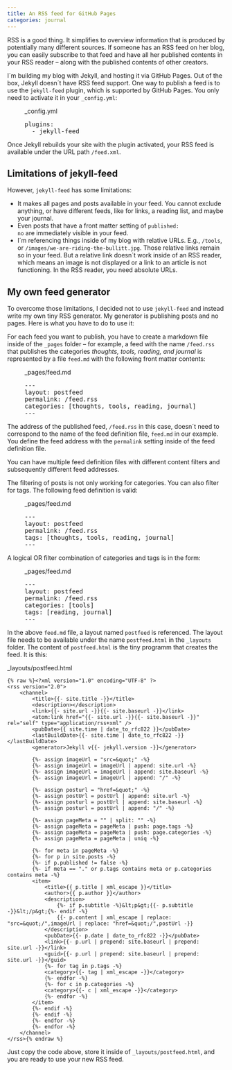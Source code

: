 ```yaml
---
title: An RSS feed for GitHub Pages
categories: journal
---
```

RSS is a good thing. It simplifies to overview information that is produced by potentially many different sources. If someone has an RSS feed on her blog, you can easily subscribe to that feed and have all her published contents in your RSS reader – along with the published contents of other creators.

I´m building my blog with Jekyll, and hosting it via GitHub Pages. Out of the box, Jekyll doesn´t have RSS feed support. One way to publish a feed is to use the <code>jekyll-feed</code> plugin, which is supported by GitHub Pages. You only need to activate it in your <code>_config.yml</code>:

<figure>
<figcaption>_config.yml</figcaption>
<pre>plugins:
  - jekyll-feed</pre>
</figure>

Once Jekyll rebuilds your site with the plugin activated, your RSS feed is available under the URL path <code>/feed.xml</code>.

## Limitations of jekyll-feed
However, <code>jekyll-feed</code> has some limitations:
- It makes all pages and posts available in your feed. You cannot exclude anything, or have different feeds, like for links, a reading list, and maybe your journal.
- Even posts that have a front matter setting of <code>published: no</code> are immediately visible in your feed.
- I´m referencing things inside of my blog with relative URLs. E.g., <code>/tools</code>, or <code>/images/we-are-riding-the-bullitt.jpg</code>. Those relative links remain so in your feed. But a relative link doesn´t work inside of an RSS reader, which means an image is not displayed or a link to an article is not functioning. In the RSS reader, you need absolute URLs.

## My own feed generator
To overcome those limitations, I decided not to use <code>jekyll-feed</code> and instead write my own tiny RSS generator. My generator is publishing posts and no pages. Here is what you have to do to use it:

For each feed you want to publish, you have to create a markdown file inside of the <code>_pages</code> folder – for example, a feed with the name <code>/feed.rss</code> that publishes the categories *thoughts, tools, reading, and journal* is represented by a file <code>feed.md</code> with the following front matter contents:

<figure>
<figcaption>_pages/feed.md</figcaption>
<pre>---
layout: postfeed
permalink: /feed.rss
categories: [thoughts, tools, reading, journal]
---</pre>
</figure>

The address of the published feed, <code>/feed.rss</code> in this case, doesn´t need to correspond to the name of the feed definition file, <code>feed.md</code> in our example. You define the feed address with the <code>permalink</code> setting inside of the feed definition file. 

You can have multiple feed definition files with different content filters and subsequently different feed addresses.

The filtering of posts is not only working for categories. You can also filter for tags. The following feed definition is valid:

<figure>
<figcaption>_pages/feed.md</figcaption>
<pre>---
layout: postfeed
permalink: /feed.rss
tags: [thoughts, tools, reading, journal]
---</pre>
</figure>

A logical OR filter combination of categories and tags is in the form:

<figure>
<figcaption>_pages/feed.md</figcaption>
<pre>---
layout: postfeed
permalink: /feed.rss
categories: [tools]
tags: [reading, journal]
---</pre>
</figure>

In the above <code>feed.md</code> file, a layout named <code>postfeed</code> is referenced. The layout file needs to be available under the name <code>postfeed.html</code> in the <code>_layouts</code> folder. The content of <code>postfeed.html</code> is the tiny programm that creates the feed. It is this:


<figcaption class="mrt-1">_layouts/postfeed.html</figcaption>

~~~
{% raw %}<?xml version="1.0" encoding="UTF-8" ?>
<rss version="2.0">
    <channel>
        <title>{{- site.title -}}</title>
        <description></description>
        <link>{{- site.url -}}{{- site.baseurl -}}</link>
        <atom:link href="{{- site.url -}}{{- site.baseurl -}}" rel="self" type="application/rss+xml" />                        
        <pubDate>{{ site.time | date_to_rfc822 }}</pubDate>
        <lastBuildDate>{{- site.time | date_to_rfc822 -}}</lastBuildDate>
        <generator>Jekyll v{{- jekyll.version -}}</generator>

        {%- assign imageUrl = "src=&quot;" -%}
        {%- assign imageUrl = imageUrl | append: site.url -%}
        {%- assign imageUrl = imageUrl | append: site.baseurl -%}
        {%- assign imageUrl = imageUrl | append: "/" -%}

        {%- assign posturl = "href=&quot;" -%}
        {%- assign postUrl = postUrl | append: site.url -%}
        {%- assign posturl = postUrl | append: site.baseurl -%}
        {%- assign posturl = postUrl | append: "/" -%}

        {%- assign pageMeta = "" | split: "" -%}
        {%- assign pageMeta = pageMeta | push: page.tags -%}
        {%- assign pageMeta = pageMeta | push: page.categories -%}
        {%- assign pageMeta = pageMeta | uniq -%}

        {%- for meta in pageMeta -%}
        {%- for p in site.posts -%}
        {%- if p.published != false -%}
        {%- if meta == "." or p.tags contains meta or p.categories contains meta -%}
        <item>
            <title>{{ p.title | xml_escape }}</title>
            <author>{{ p.author }}</author>
            <description>
                {%- if p.subtitle -%}&lt;p&gt;{{- p.subtitle -}}&lt;/p&gt;{%- endif -%}
                {{- p.content | xml_escape | replace: "src=&quot;/",imageUrl | replace: "href=&quot;/",postUrl -}}
            </description>
            <pubDate>{{- p.date | date_to_rfc822 -}}</pubDate>
            <link>{{- p.url | prepend: site.baseurl | prepend: site.url -}}</link>
            <guid>{{- p.url | prepend: site.baseurl | prepend: site.url -}}</guid>
            {%- for tag in p.tags -%}
            <category>{{- tag | xml_escape -}}</category>
            {%- endfor -%}
            {%- for c in p.categories -%}
            <category>{{- c | xml_escape -}}</category>
            {%- endfor -%}
        </item>
        {%- endif -%}
        {%- endif -%}
        {%- endfor -%}
        {%- endfor -%}
    </channel>
</rss>{% endraw %}
~~~

Just copy the code above, store it inside of <code>_layouts/postfeed.html</code>, and you are ready to use your new RSS feed.
